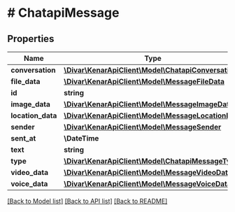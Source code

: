 # # ChatapiMessage

## Properties

Name | Type | Description | Notes
------------ | ------------- | ------------- | -------------
**conversation** | [**\Divar\KenarApiClient\Model\ChatapiConversation**](ChatapiConversation.md) |  | [optional]
**file_data** | [**\Divar\KenarApiClient\Model\MessageFileData**](MessageFileData.md) |  | [optional]
**id** | **string** |  | [optional]
**image_data** | [**\Divar\KenarApiClient\Model\MessageImageData**](MessageImageData.md) |  | [optional]
**location_data** | [**\Divar\KenarApiClient\Model\MessageLocationData**](MessageLocationData.md) |  | [optional]
**sender** | [**\Divar\KenarApiClient\Model\MessageSender**](MessageSender.md) |  | [optional]
**sent_at** | **\DateTime** |  | [optional]
**text** | **string** |  | [optional]
**type** | [**\Divar\KenarApiClient\Model\ChatapiMessageType**](ChatapiMessageType.md) |  | [optional]
**video_data** | [**\Divar\KenarApiClient\Model\MessageVideoData**](MessageVideoData.md) |  | [optional]
**voice_data** | [**\Divar\KenarApiClient\Model\MessageVoiceData**](MessageVoiceData.md) |  | [optional]

[[Back to Model list]](../../README.md#models) [[Back to API list]](../../README.md#endpoints) [[Back to README]](../../README.md)
